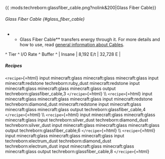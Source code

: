 {{ :mods:techreborn:glassfiber_cable.png?nolink&200\|Glass Fiber Cable}}

###### Glass Fiber Cable {#glass_fiber_cable}

-   -   Glass Fiber Cable\*\* transfers energy through it. For more
        details and how to use, read [general information about
        Cables](energy:cables "wikilink").

\^ Tier \^ I/O Rate \^ Buffer \^ \| Insane \| 8,192 E/t \| 32,728 E \|

##### Recipes

`<recipe>`{=html} input minecraft:glass minecraft:glass minecraft:glass
input minecraft:redstone techreborn:ruby_dust minecraft:redstone input
minecraft:glass minecraft:glass minecraft:glass output
techreborn:glassfiber_cable,3 `</recipe>`{=html} \\\\ `<recipe>`{=html}
input minecraft:glass minecraft:glass minecraft:glass input
minecraft:redstone techreborn:diamond_dust minecraft:redstone input
minecraft:glass minecraft:glass minecraft:glass output
techreborn:glassfiber_cable,4 `</recipe>`{=html} \\\\ `<recipe>`{=html}
input minecraft:glass minecraft:glass minecraft:glass input
techreborn:silver_dust techreborn:diamond_dust techreborn:silver_dust
input minecraft:glass minecraft:glass minecraft:glass output
techreborn:glassfiber_cable,6 `</recipe>`{=html} \\\\ `<recipe>`{=html}
input minecraft:glass minecraft:glass minecraft:glass input
techreborn:electrum_dust techreborn:diamond_dust
techreborn:electrum_dust input minecraft:glass minecraft:glass
minecraft:glass output techreborn:glassfiber_cable,8 `</recipe>`{=html}
